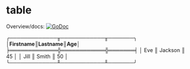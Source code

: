 # table

Overview/docs: [![GoDoc](https://godoc.org/github.com/splace/table?status.svg)](https://godoc.org/github.com/splace/table)

╭─────────────╥────────────╥───────╮
│**Firstname**║**Lastname**║**Age**│
╞═════════════╬════════════╬═══════╡
│     Eve     ║   Jackson  ║   45  │
│     Jill    ║    Smith   ║   50  │
╰─────────────╨────────────╨───────╯
